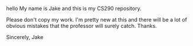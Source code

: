 hello
My name is Jake and this is my CS290 repository.

Please don't copy my work. I'm pretty new at this and there will be a lot of obvious mistakes that the professor will surely catch.
Thanks.

Sincerely,
Jake
